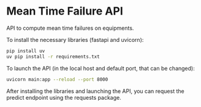 # Mean Time Failure API
API to compute mean time failures on equipments.

To install the necessary libraries (fastapi and uvicorn):
```bash
pip install uv
uv pip install -r requirements.txt
```

To launch the API (in the local host and default port, that can be changed):
```bash
uvicorn main:app --reload --port 8000
```

After installing the libraries and launching the API, you can request the predict endpoint using the requests package.
